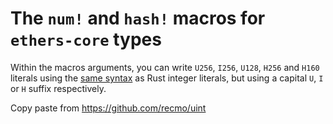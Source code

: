 # The `num!` and `hash!` macros for `ethers-core` types

Within the  macros arguments, you can write `U256`, `I256`, `U128`, `H256` and `H160` literals using the [same syntax][rust-syntax] as Rust integer literals, but using a capital `U`, `I` or `H` suffix respectively.

Copy paste from https://github.com/recmo/uint

[rust-syntax]: https://doc.rust-lang.org/stable/reference/tokens.html#integer-literals